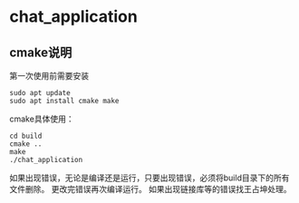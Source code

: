 # chat_application

## cmake说明
第一次使用前需要安装
```
sudo apt update
sudo apt install cmake make
```
cmake具体使用：
```
cd build
cmake ..
make
./chat_application
```
如果出现错误，无论是编译还是运行，只要出现错误，必须将build目录下的所有文件删除。
更改完错误再次编译运行。
如果出现链接库等的错误找王占坤处理。